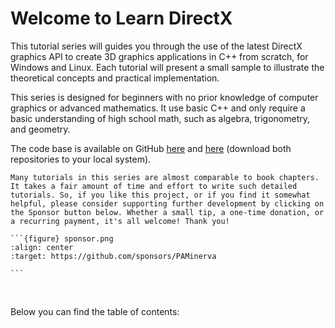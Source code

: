 # Welcome to Learn DirectX

This tutorial series will guides you through the use of the latest DirectX graphics API to create 3D graphics applications in C++ from scratch, for Windows and Linux. Each tutorial will present a small sample to illustrate the theoretical concepts and practical implementation.

This series is designed for beginners with no prior knowledge of computer graphics or advanced mathematics. It use basic C++ and only require a basic understanding of high school math, such as algebra, trigonometry, and geometry.

The code base is available on GitHub <a href="https://github.com/microsoft/DirectX-Graphics-Samples" target="_blank">here</a> and <a href="https://github.com/PAMinerva/LearnDirectX" target="_blank">here</a> (download both repositories to your local system).

````{admonition} Support this project
Many tutorials in this series are almost comparable to book chapters. It takes a fair amount of time and effort to write such detailed tutorials. So, if you like this project, or if you find it somewhat helpful, please consider supporting further development by clicking on the Sponsor button below. Whether a small tip, a one-time donation, or a recurring payment, it's all welcome! Thank you!

```{figure} sponsor.png
:align: center
:target: https://github.com/sponsors/PAMinerva

```
````

<br>

Below you can find the table of contents:

```{tableofcontents}
```